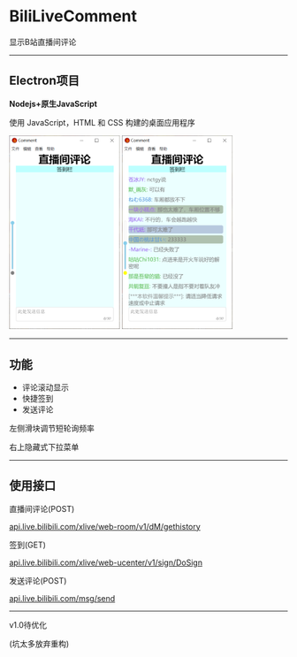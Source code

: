 <h1>BiliLiveComment</h1>
<p>显示B站直播间评论</p>
<hr>
<h2>Electron项目</h2>
<p><strong>Nodejs+原生JavaScript</strong></p>
<p>使用 JavaScript，HTML 和 CSS 构建的桌面应用程序</p>
<img title='示例图1' src= 'REDME.png\example1.png' width="200px"></img>
<img title='示例图2' src= 'REDME.png\example2.png' width="200px"></img>
<hr>
<h2>功能</h2>
<ul>
    <li>评论滚动显示</li>
    <li>快捷签到</li>
    <li>发送评论</li>
</ul>
<p>左侧滑块调节短轮询频率</p>
<p>右上隐藏式下拉菜单</p>
<hr>
<h2>使用接口</h2>
<p>直播间评论(POST)</p> 
<a title='直播间评论' href="https://api.live.bilibili.com/xlive/web-room/v1/dM/gethistory">api.live.bilibili.com/xlive/web-room/v1/dM/gethistory</a>
<p>签到(GET)</p>
<a title='签到' href="https://api.live.bilibili.com/xlive/web-ucenter/v1/sign/DoSign">api.live.bilibili.com/xlive/web-ucenter/v1/sign/DoSign</a>
<p>发送评论(POST)</p>
<a title='发送评论' href="https://api.live.bilibili.com/msg/send">api.live.bilibili.com/msg/send</a>
<hr>
<p>v1.0待优化</p>
<p>(坑太多放弃重构)</p>
